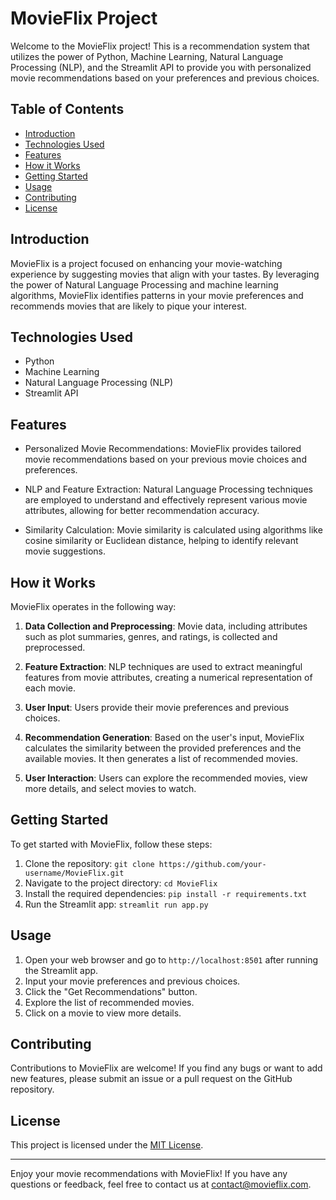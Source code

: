 # MovieFlix Project



Welcome to the MovieFlix project! This is a recommendation system that utilizes the power of Python, Machine Learning, Natural Language Processing (NLP), and the Streamlit API to provide you with personalized movie recommendations based on your preferences and previous choices.

## Table of Contents

- [Introduction](#introduction)
- [Technologies Used](#technologies-used)
- [Features](#features)
- [How it Works](#how-it-works)
- [Getting Started](#getting-started)
- [Usage](#usage)
- [Contributing](#contributing)
- [License](#license)

## Introduction

MovieFlix is a project focused on enhancing your movie-watching experience by suggesting movies that align with your tastes. By leveraging the power of Natural Language Processing and machine learning algorithms, MovieFlix identifies patterns in your movie preferences and recommends movies that are likely to pique your interest.

## Technologies Used

- Python
- Machine Learning
- Natural Language Processing (NLP)
- Streamlit API

## Features

- Personalized Movie Recommendations: MovieFlix provides tailored movie recommendations based on your previous movie choices and preferences.

- NLP and Feature Extraction: Natural Language Processing techniques are employed to understand and effectively represent various movie attributes, allowing for better recommendation accuracy.

- Similarity Calculation: Movie similarity is calculated using algorithms like cosine similarity or Euclidean distance, helping to identify relevant movie suggestions.

## How it Works

MovieFlix operates in the following way:

1. **Data Collection and Preprocessing**: Movie data, including attributes such as plot summaries, genres, and ratings, is collected and preprocessed.

2. **Feature Extraction**: NLP techniques are used to extract meaningful features from movie attributes, creating a numerical representation of each movie.

3. **User Input**: Users provide their movie preferences and previous choices.

4. **Recommendation Generation**: Based on the user's input, MovieFlix calculates the similarity between the provided preferences and the available movies. It then generates a list of recommended movies.

5. **User Interaction**: Users can explore the recommended movies, view more details, and select movies to watch.

## Getting Started

To get started with MovieFlix, follow these steps:

1. Clone the repository: `git clone https://github.com/your-username/MovieFlix.git`
2. Navigate to the project directory: `cd MovieFlix`
3. Install the required dependencies: `pip install -r requirements.txt`
4. Run the Streamlit app: `streamlit run app.py`

## Usage

1. Open your web browser and go to `http://localhost:8501` after running the Streamlit app.
2. Input your movie preferences and previous choices.
3. Click the "Get Recommendations" button.
4. Explore the list of recommended movies.
5. Click on a movie to view more details.

## Contributing

Contributions to MovieFlix are welcome! If you find any bugs or want to add new features, please submit an issue or a pull request on the GitHub repository.

## License

This project is licensed under the [MIT License](LICENSE).

---

Enjoy your movie recommendations with MovieFlix! If you have any questions or feedback, feel free to contact us at contact@movieflix.com.
